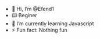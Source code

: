 - 👋 Hi, I’m @Efend1
- ⌨️ Beginer
- 🌱 I’m currently learning Javascript 
- ⚡ Fun fact: Nothing fun


